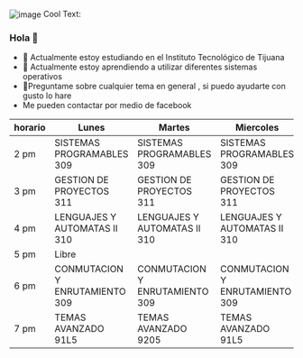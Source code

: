 
![image](https://user-images.githubusercontent.com/47792507/109370768-95c26e00-7856-11eb-973c-a201afadcc15.png)
<a href="http://cooltext.com" target="_top"><img src="https://cooltext.com/images/ct_pixel.gif" width="80" height="15" alt="Cool Text: Logo and Graphics Generator" border="0" /></a>


### Hola  👋




- 🔭 Actualmente estoy estudiando en el Instituto Tecnológico de Tijuana
- 🌱 Actualmente estoy aprendiendo a utilizar diferentes sistemas operativos
- 💬Preguntame  sobre cualquier tema en general , si puedo ayudarte con gusto lo hare
- Me pueden contactar por medio de facebook 


| horario | Lunes | Martes | Miercoles | Jueves | Viernes |
|-|-|-|-|-|-|
| 2 pm | SISTEMAS PROGRAMABLES 309| SISTEMAS PROGRAMABLES 309 | SISTEMAS PROGRAMABLES 309 | SISTEMAS PROGRAMABLES 0309 | GESTION DE PROYECTOS DE SOFTWARE 311 |
| 3 pm | GESTION DE PROYECTOS 311| GESTION DE PROYECTOS  311| GESTION DE PROYECTOS  311| GESTION DE PROYECTOS DE SOFTWARE 311| GESTION DE PROYECTOS 311|
| 4 pm | LENGUAJES Y AUTOMATAS II 310 | 	LENGUAJES Y AUTOMATAS II 310| LENGUAJES Y AUTOMATAS II 310| LENGUAJES Y AUTOMATAS II 310| LENGUAJES Y AUTOMATAS II 310 |
| 5 pm | Libre | 
| 6 pm | CONMUTACION Y ENRUTAMIENTO 309 | CONMUTACION Y ENRUTAMIENTO  309 | CONMUTACION Y ENRUTAMIENTO  309 | CONMUTACION Y ENRUTAMIENTO  309| CONMUTACION Y ENRUTAMIENTO  0309 |
| 7 pm | TEMAS AVANZADO 91L5 | TEMAS AVANZADO 9205| TEMAS AVANZADO 91L5 | TEMAS AVANZADO 9205| TEMAS AVANZADO 91L5|
